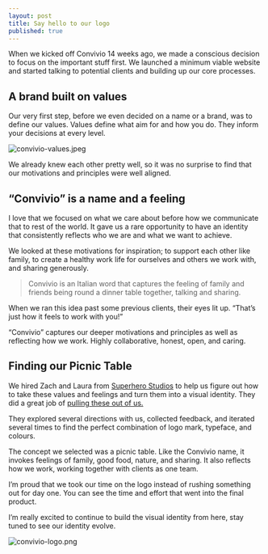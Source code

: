 ```yaml
---
layout: post
title: Say hello to our logo
published: true
---
```


<p class="intro">When we kicked off Convivio 14 weeks ago, we made a conscious decision to focus on the important stuff first. We launched a minimum viable website and started talking to potential clients and building up our core processes.</p>

## A brand built on values

Our very first step, before we even decided on a name or a brand, was to define our values. Values define what aim for and how you do. They inform your decisions at every level.

![convivio-values.jpeg]({{site.baseurl}}/src/assets/images/convivio-values.jpeg)

We already knew each other pretty well, so it was no surprise to find that our motivations and principles were well aligned.

## “Convivio” is a name and a feeling

I love that we focused on what we care about before how we communicate that to rest of the world. It gave us a rare opportunity to have an identity that consistently reflects who we are and what we want to achieve.

We looked at these motivations for inspiration; to support each other like family, to create a healthy work life for ourselves and others we work with, and sharing generously.

> Convivio is an Italian word that captures the feeling of family and friends being round a dinner table together, talking and sharing.

When we ran this idea past some previous clients, their eyes lit up. “That’s just how it feels to work with you!”

“Convivio” captures our deeper motivations and principles as well as reflecting how we work. Highly collaborative, honest, open, and caring.

## Finding our Picnic Table

We hired Zach and Laura from [Superhero Studios](http://www.superhero-studios.com/) to help us figure out how to take these values and feelings and turn them into a visual identity. They did a great job of [pulling these out of us.](https://blog.weareconvivio.com/building-the-convivio-brand-part-1-6e71afe8f9e5#.liqut4owy)

They explored several directions with us, collected feedback, and iterated several times to find the perfect combination of logo mark, typeface, and colours.

The concept we selected was a picnic table. Like the Convivio name, it invokes feelings of family, good food, nature, and sharing. It also reflects how we work, working together with clients as one team.

I’m proud that we took our time on the logo instead of rushing something out for day one. You can see the time and effort that went into the final product.

I’m really excited to continue to build the visual identity from here, stay tuned to see our identity evolve.

![convivio-logo.png]({{site.baseurl}}/src/assets/images/convivio-logo.png)
